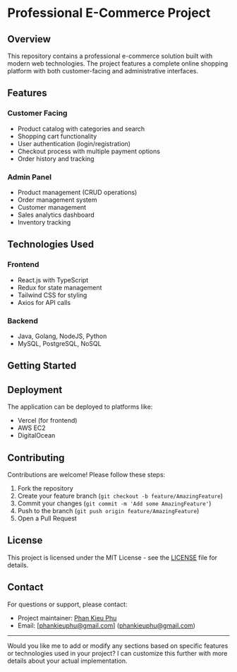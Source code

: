 # Professional E-Commerce Project

## Overview

This repository contains a professional e-commerce solution built with modern web technologies. The project features a complete online shopping platform with both customer-facing and administrative interfaces.

## Features

### Customer Facing
- Product catalog with categories and search
- Shopping cart functionality
- User authentication (login/registration)
- Checkout process with multiple payment options
- Order history and tracking

### Admin Panel
- Product management (CRUD operations)
- Order management system
- Customer management
- Sales analytics dashboard
- Inventory tracking

## Technologies Used

### Frontend
- React.js with TypeScript
- Redux for state management
- Tailwind CSS for styling
- Axios for API calls

### Backend
- Java, Golang, NodeJS, Python
- MySQL, PostgreSQL, NoSQL

## Getting Started


## Deployment

The application can be deployed to platforms like:
- Vercel (for frontend)
- AWS EC2
- DigitalOcean

## Contributing

Contributions are welcome! Please follow these steps:
1. Fork the repository
2. Create your feature branch (`git checkout -b feature/AmazingFeature`)
3. Commit your changes (`git commit -m 'Add some AmazingFeature'`)
4. Push to the branch (`git push origin feature/AmazingFeature`)
5. Open a Pull Request

## License

This project is licensed under the MIT License - see the [LICENSE](LICENSE) file for details.

## Contact

For questions or support, please contact:
- Project maintainer: [Phan Kieu Phu](https://github.com/phankieuphu)
- Email: [phankieuphu@gmail.com] (phankieuphu@gmail.com)

---

Would you like me to add or modify any sections based on specific features or technologies used in your project? I can customize this further with more details about your actual implementation.
